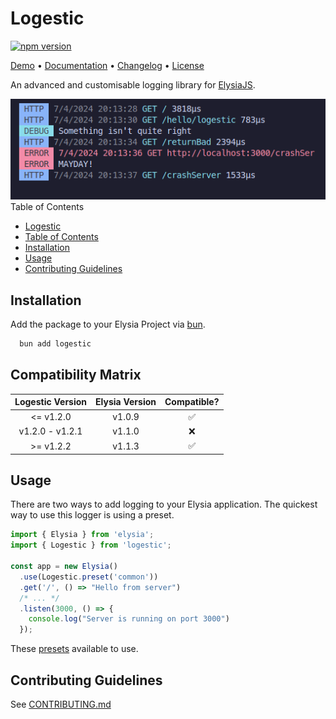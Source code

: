# Logestic

[![npm version](https://badge.fury.io/js/logestic.svg)](https://badge.fury.io/js/logestic)

[Demo](./preview/src/index.ts) &bullet; [Documentation](https://github.com/cybercoder-naj/logestic/wiki) &bullet; [Changelog](./CHANGELOG.md) &bullet; [License](./LICENSE)

An advanced and customisable logging library for [ElysiaJS](https://elysiajs.com).

<div align="center">
<img src="screenshots/fancy.png" alt="fancy preset">
</div

## Table of Contents

- [Logestic](#logestic)
- [Table of Contents](#table-of-contents)
- [Installation](#installation)
- [Usage](#usage)
- [Contributing Guidelines](#contributing-guidelines)

## Installation

Add the package to your Elysia Project via [bun](https://bun.sh). 
```bash
  bun add logestic
```

## Compatibility Matrix

| Logestic Version | Elysia Version | Compatible? |
| :--------------: | :------------: | :---------: |
| <= v1.2.0           | v1.0.9         | ✅ |
| v1.2.0 - v1.2.1           | v1.1.0         | ❌ |
| >= v1.2.2           | v1.1.3         | ✅ |

## Usage

There are two ways to add logging to your Elysia application. The quickest way to use this logger is using a preset. 

```typescript
import { Elysia } from 'elysia';
import { Logestic } from 'logestic';

const app = new Elysia()
  .use(Logestic.preset('common'))
  .get('/', () => "Hello from server")
  /* ... */
  .listen(3000, () => {
    console.log("Server is running on port 3000")
  });
```

These [presets](https://github.com/cybercoder-naj/logestic/wiki/Presets) available to use. 

## Contributing Guidelines

See [CONTRIBUTING.md](./CONTRIBUTING.md)